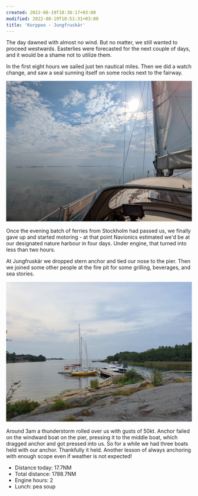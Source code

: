 ```yaml
---
created: 2022-08-19T10:38:17+03:00
modified: 2022-08-19T10:51:31+03:00
title: 'Korppoo - Jungfruskär'
---
```


The day dawned with almost no wind. But no matter, we still wanted to proceed westwards. Easterlies were forecasted for the next couple of days, and it would be a shame not to utilize them.

In the first eight hours we sailed just ten nautical miles. Then we did a watch change, and saw a seal sunning itself on some rocks next to the fairway.

![Image](../2022/44e3c6ee3cf5112d43ecc7617b9da10c.jpg) 

Once the evening batch of ferries from Stockholm had passed us, we finally gave up and started motoring - at that point Navionics estimated we'd be at our designated nature harbour in four days. Under engine, that turned into less than two hours.

At Jungfruskär we dropped stern anchor and tied our nose to the pier. Then we joined some other people at the fire pit for some grilling, beverages, and sea stories.

![Image](../2022/f0abc707fc9dfc96e6f0a4ae0c819de4.jpg) 

Around 3am a thunderstorm rolled over us with gusts of 50kt. Anchor failed on the windward boat on the pier, pressing it to the middle boat, which dragged anchor and got pressed into us. So for a while we had three boats held with our anchor. Thankfully it held. Another lesson of always anchoring with enough scope even if weather is not expected!

* Distance today: 17.7NM
* Total distance:  1788.7NM
* Engine hours: 2
* Lunch: pea soup

